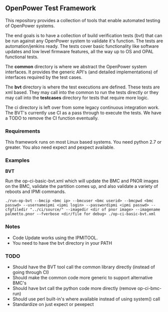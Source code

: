 ## OpenPower Test Framework ##

This repository provides a collection of tools that enable automated testing of
OpenPower systems.  

The end goals is to have a collection of build verification tests (bvt) that can be run against any OpenPower system to validate it's function.  The tests are automation/jenkins ready. The tests cover basic functionality like software updates and low level firmware features, all the way up to OS and OPAL functional tests.  

The **common** directory is where we abstract the OpenPower system interfaces.  It provides the generic API's (and detailed implementations) of interfaces required by the test cases.

The **bvt** directory is where the test executions are defined.  These tests are xml based.  They may call into the common to run the tests directly or they may call into the **testcases** directory for tests that require more logic.

The ci directory is left over from some legacy continuous integration work.  The BVT's currently use CI as a pass through to execute the tests.  We have a TODO to remove the CI function eventually.



### Requirements ###

This framework runs on most Linux based systems.  You need python 2.7 or greater.
You also need expect and pexpect available.

### Examples ###


**BVT**

Run the op-ci-basic-bvt.xml which will update the BMC and PNOR images on the BMC, validate the partition comes up, and also validate a variety of reboots and IPMI commands.

    ./run-op-bvt --bmcip <bmc ip> --bmcuser <bmc userid> --bmcpwd <bmc passwd> --usernameipmi <ipmi login> --passwordipmi <ipmi passwd> --cfgfiledir "../ci/source/" --imagedir <dir of pnor image> --imagename palmetto.pnor --fverbose <dir/file for debug> ./op-ci-basic-bvt.xml

### Notes ###

- Code Update works using the IPMITOOL.
- You need to have the bvt directory in your PATH


### TODO ###

- Should have the BVT tool call the common library directly (instead of going through CI)
- Should make the common code more generic to support alternative BMC's
- Should have bvt call the python code more directly (remove op-ci-bmc-run)
- Should use perl built-in's where available instead of using system() call
- Standardize on just expect or pexepect
